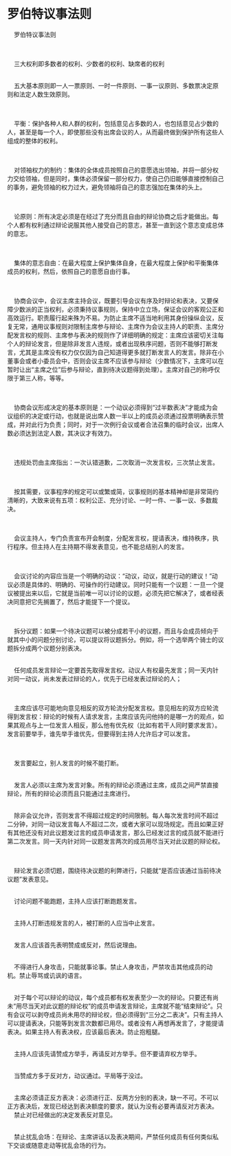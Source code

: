 # 罗伯特议事法则



<p>&nbsp; &nbsp; 罗伯特议事法则</p>

<p><br />
&nbsp;<br />
&nbsp; &nbsp; 三大权利即多数者的权利、少数者的权利、缺席者的权利</p>

<p><br />
&nbsp; &nbsp; 五大基本原则即一人一票原则、一时一件原则、一事一议原则、多数票决定原则和法定人数生效原则。</p>

<p><br />
&nbsp;<br />
&nbsp; &nbsp; 平衡：保护各种人和人群的权利，包括意见占多数的人，也包括意见占少数的人，甚至是每一个人，即使那些没有出席会议的人，从而最终做到保护所有这些人组成的整体的权利。</p>

<p><br />
&nbsp;<br />
&nbsp; &nbsp; 对领袖权力的制约：集体的全体成员按照自己的意愿选出领袖，并将一部分权力交给领袖，但是同时，集体必须保留一部分权力，使自己仍旧能够直接控制自己的事务，避免领袖的权力过大，避免领袖将自己的意志强加在集体的头上。</p>

<p><br />
&nbsp;<br />
&nbsp; &nbsp; 论原则：所有决定必须是在经过了充分而且自由的辩论协商之后才能做出。每个人都有权利通过辩论说服其他人接受自己的意志，甚至一直到这个意志变成总体的意志。</p>

<p><br />
&nbsp;<br />
&nbsp; &nbsp; 集体的意志自由：在最大程度上保护集体自身，在最大程度上保护和平衡集体成员的权利，然后，依照自己的意愿自由行事。</p>

<p><br />
&nbsp;<br />
&nbsp; &nbsp; 协商会议中，会议主席主持会议，既要引导会议有序及时辩论和表决，又要保障少数派的正当权利，必须秉持议事规则，保持中立立场，保证会议的客观公正和高效运行。职责履行起来殊为不易。为防止主席不适当地利用其身份操纵会议，反复无常，通用议事规则对限制主席参与辩论、主席作为会议主持人的职责、主席分配发言权的规则、主席参与表决的规则作了详细明确的规定：主席应该密切关注每个人的辩论发言，但是除非发言人违规，或者出现秩序问题，否则不能够打断发言，尤其是主席没有权力仅仅因为自己知道得更多就打断发言人的发言。除非在小董事会或者小委员会中，否则会议主席不应该参与辩论（少数情况下，主席可以在暂时让出“主席之位”后参与辩论，直到待决议题得到处理）。主席对自己的称呼仅限于第三人称，等等。</p>

<p><br />
&nbsp;<br />
&nbsp; &nbsp; 协商会议形成决定的基本原则是：一个动议必须得到“过半数表决”才能成为会议组织的决定或行动，也就是说出席人数一半以上的成员必须通过投票明确表示赞成，并对此行为负责；同时，对于一次例行会议或者合法召集的临时会议，出席人数必须达到法定人数，其决议才有效力。</p>

<p><br />
&nbsp;<br />
&nbsp; &nbsp; 违规处罚由主席指出：一次认错道歉，二次取消一次发言权，三次禁止发言。</p>

<p><br />
&nbsp;<br />
&nbsp; &nbsp; 按其需要，议事程序的规定可以或繁或简，议事规则的基本精神却是非常简约清晰的，大致来说有五项：权利公正、充分讨论、一时一件、一事一议、多数裁决。</p>

<p><br />
&nbsp;<br />
&nbsp; &nbsp; 会议主持人，专门负责宣布开会制度，分配发言权，提请表决，维持秩序，执行程序。但主持人在主持期不得发表意见，也不能总结别人的发言。</p>

<p><br />
<br />
&nbsp; &nbsp; 会议讨论的内容应当是一个明确的动议：“动议，动议，就是行动的建议！”动议必须是具体的、明确的、可操作的行动建议。同时只能有一个议题：一旦一个提议被提出来以后，它就是当前唯一可以讨论的议题，必须先把它解决了，或者经表决同意把它先搁置了，然后才能提下一个提议。</p>

<p><br />
&nbsp;<br />
&nbsp; &nbsp; 拆分议题：如果一个待决议题可以被分成若干小的议题，而且与会成员倾向于就其中小的问题分别讨论，可以提议将议题拆分。例如，将一个选举两个骑士的议题拆分成两个议题分别表决。</p>

<p><br />
&nbsp; &nbsp; 任何成员发言辩论一定要首先取得发言权。动议人有权最先发言；同一天内针对同一动议，尚未发表过辩论的人，优先于已经发表过辩论的人；</p>

<p><br />
&nbsp;<br />
&nbsp; &nbsp; 主席应该尽可能地向意见相反的双方轮流分配发言权。意见相左的双方应轮流得到发言权：辩论的时候有人请求发言，主席应该先问他持的是哪一方的观点，如果其观点与上一位发言人相反，那么他有优先权（比如有若干人同时要求发言）。发言前要举手，谁先举手谁优先，但要得到主持人允许后才可以发言。</p>

<p><br />
&nbsp;<br />
&nbsp; &nbsp; 发言要起立，别人发言的时候不能打断。</p>

<p><br />
&nbsp; &nbsp; 发言人必须以主席为发言对象。所有的辩论必须通过主席，成员之间严禁直接辩论，所有的辩论必须而且只能通过主席进行。</p>

<p><br />
&nbsp; &nbsp; 除非会议允许，否则发言不得超过规定的时间限制。每人每次发言时间不超过二分钟，对同一动议发言每人不超过二次，或者大家可以现场规定。而且如果正好有其他还没有对此议题发过言的成员申请发言，那么已经发过言的成员就不能进行第二次发言。同一天内针对同一议题发言两次的成员用尽当天对此议题的辩论权。</p>

<p><br />
<br />
&nbsp; &nbsp; 辩论发言必须切题，围绕待决议题的利弊进行，只能就“是否应该通过当前待决议题”发表意见。</p>

<p><br />
&nbsp; &nbsp; 讨论问题不能跑题，主持人应该打断跑题发言。</p>

<p><br />
&nbsp; &nbsp; 主持人打断违规发言的人，被打断的人应当中止发言。</p>

<p><br />
&nbsp; &nbsp; 发言人应该首先表明赞成或反对，然后说理由。</p>

<p><br />
&nbsp; &nbsp; 不得进行人身攻击，只能就事论事。禁止人身攻击，严禁攻击其他成员的动机。禁止辱骂或讥讽的语言。</p>

<p><br />
&nbsp; &nbsp; 对于每个可以辩论的动议，每个成员都有权发表至少一次的辩论。只要还有尚未“用尽当天对此议题的辩论权”的成员申请发言辩论，主席就不能“结束辩论”。只有会议可以剥夺成员尚未用尽的辩论权，但必须得到“三分之二表决”。只有主持人可以提请表决，只能等到发言次数都已用尽。或者没有人再想再发言了，才能提请表决。如果主持人有表决权，应该最后表决。防止抱粗腿。</p>

<p><br />
&nbsp; &nbsp; 主持人应该先请赞成方举手，再请反对方举手。但不要请弃权方举手。</p>

<p><br />
&nbsp; &nbsp; 当赞成方多于反对方，动议通过。平局等于没过。</p>

<p><br />
&nbsp; &nbsp; 主席必须请正反方表决：必须进行正、反两方分别的表决，缺一不可。不可以正方表决后，发现已经达到表决额度的要求，就认为没有必要再请反对方表决。<br />
&nbsp; &nbsp; 禁止对已经做出的决定发表反对意见。</p>

<p><br />
&nbsp; &nbsp; 禁止扰乱会场：在辩论、主席讲话以及表决期间，严禁任何成员有任何类似私下交谈或随意走动等扰乱会场的行为。<br />
&nbsp;</p>